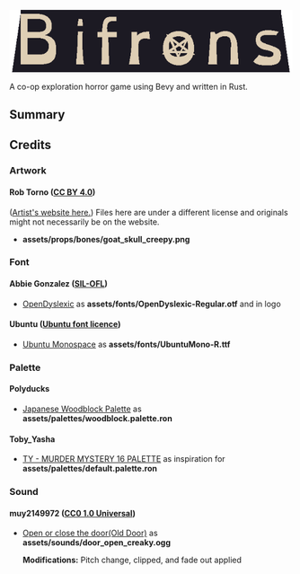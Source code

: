 ![Bifrons](./docs/assets/logo.png)

A co-op exploration horror game using Bevy and written in Rust.

##  Summary



##  Credits

### Artwork

#### Rob Torno ([CC BY 4.0](https://creativecommons.org/licenses/by/4.0/))
([Artist's website here.](https://shadowsandbones.com/)) Files here are under a different license and originals might not necessarily be on the website.
- **assets/props/bones/goat_skull_creepy.png**

### Font

#### Abbie Gonzalez ([SIL-OFL](https://github.com/antijingoist/opendyslexic/blob/master/OFL.txt))
- [OpenDyslexic](https://opendyslexic.org/) as **assets/fonts/OpenDyslexic-Regular.otf** and in logo

#### Ubuntu ([Ubuntu font licence](https://ubuntu.com/legal/font-licence))
- [Ubuntu Monospace](https://design.ubuntu.com/font/) as **assets/fonts/UbuntuMono-R.ttf**

### Palette

#### Polyducks
- [Japanese Woodblock Palette](https://lospec.com/palette-list/japanese-woodblock) as **assets/palettes/woodblock.palette.ron**

#### Toby_Yasha
- [TY - MURDER MYSTERY 16 PALETTE](https://lospec.com/palette-list/ty-murder-mystery-16) as inspiration for **assets/palettes/default.palette.ron**

### Sound

#### muy2149972 ([CC0 1.0 Universal](https://creativecommons.org/publicdomain/zero/1.0/))
- [Open or close the door(Old Door)](https://freesound.org/people/muy2149972/sounds/586417/) as **assets/sounds/door_open_creaky.ogg**

    **Modifications:** Pitch change, clipped, and fade out applied